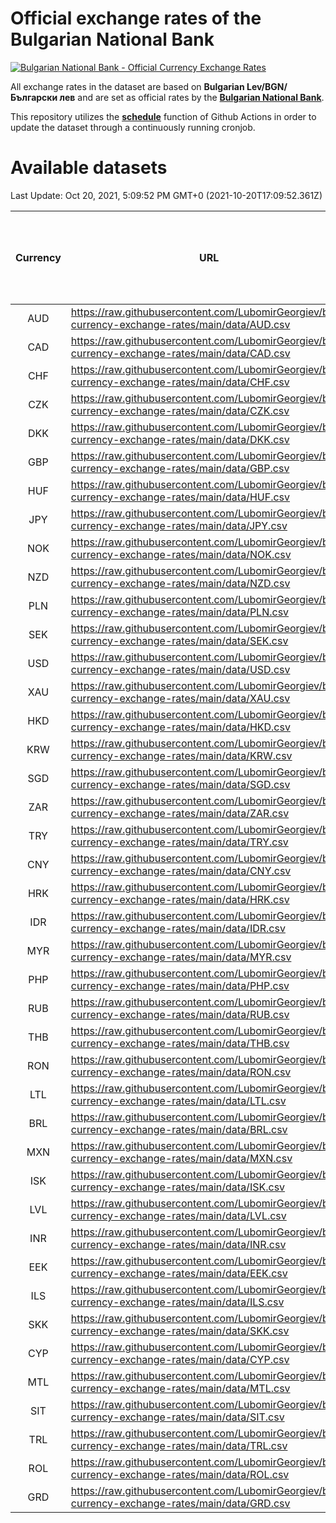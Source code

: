 # Official exchange rates of the Bulgarian National Bank

[![Bulgarian National Bank - Official Currency Exchange Rates](https://github.com/LubomirGeorgiev/bnb-currency-exchange-rates/actions/workflows/update-rates.yml/badge.svg?branch=main)](https://github.com/LubomirGeorgiev/bnb-currency-exchange-rates/actions/workflows/update-rates.yml)

All exchange rates in the dataset are based on **Bulgarian Lev/BGN/Български лев** and are set as official rates by the [**Bulgarian National Bank**](https://www.bnb.bg/Statistics/StExternalSector/StExchangeRates/StERForeignCurrencies/index.htm?toLang=_EN).

This repository utilizes the [**schedule**](https://docs.github.com/en/actions/reference/events-that-trigger-workflows) function of Github Actions in order to update the dataset through a continuously running cronjob.

# Available datasets

<!-- START LINKS (DO NOT EVER FU*ING DELETE THIS COMMENT FOR THE LOVE OF YOUR LIFE!!! IF YOU ARE CURIOS HOW IT WORKS, YOU CAN HAVE A LOOK AT ./src/updateReadme.ts) -->

Last Update: Oct 20, 2021, 5:09:52 PM GMT+0 (2021-10-20T17:09:52.361Z)

| Currency | URL                                                                                             | Number of records | Number of missing days that were filled in |
| :------: | ----------------------------------------------------------------------------------------------- | :---------------: | :----------------------------------------: |
|   AUD    | https://raw.githubusercontent.com/LubomirGeorgiev/bnb-currency-exchange-rates/main/data/AUD.csv |       7924        |                    2442                    |
|   CAD    | https://raw.githubusercontent.com/LubomirGeorgiev/bnb-currency-exchange-rates/main/data/CAD.csv |       7924        |                    2442                    |
|   CHF    | https://raw.githubusercontent.com/LubomirGeorgiev/bnb-currency-exchange-rates/main/data/CHF.csv |       7924        |                    2442                    |
|   CZK    | https://raw.githubusercontent.com/LubomirGeorgiev/bnb-currency-exchange-rates/main/data/CZK.csv |       7924        |                    2442                    |
|   DKK    | https://raw.githubusercontent.com/LubomirGeorgiev/bnb-currency-exchange-rates/main/data/DKK.csv |       7924        |                    2442                    |
|   GBP    | https://raw.githubusercontent.com/LubomirGeorgiev/bnb-currency-exchange-rates/main/data/GBP.csv |       7924        |                    2442                    |
|   HUF    | https://raw.githubusercontent.com/LubomirGeorgiev/bnb-currency-exchange-rates/main/data/HUF.csv |       7924        |                    2442                    |
|   JPY    | https://raw.githubusercontent.com/LubomirGeorgiev/bnb-currency-exchange-rates/main/data/JPY.csv |       7924        |                    2442                    |
|   NOK    | https://raw.githubusercontent.com/LubomirGeorgiev/bnb-currency-exchange-rates/main/data/NOK.csv |       7924        |                    2442                    |
|   NZD    | https://raw.githubusercontent.com/LubomirGeorgiev/bnb-currency-exchange-rates/main/data/NZD.csv |       7924        |                    2442                    |
|   PLN    | https://raw.githubusercontent.com/LubomirGeorgiev/bnb-currency-exchange-rates/main/data/PLN.csv |       7924        |                    2442                    |
|   SEK    | https://raw.githubusercontent.com/LubomirGeorgiev/bnb-currency-exchange-rates/main/data/SEK.csv |       7924        |                    2442                    |
|   USD    | https://raw.githubusercontent.com/LubomirGeorgiev/bnb-currency-exchange-rates/main/data/USD.csv |       7924        |                    2442                    |
|   XAU    | https://raw.githubusercontent.com/LubomirGeorgiev/bnb-currency-exchange-rates/main/data/XAU.csv |       7924        |                    2444                    |
|   HKD    | https://raw.githubusercontent.com/LubomirGeorgiev/bnb-currency-exchange-rates/main/data/HKD.csv |       7624        |                    2353                    |
|   KRW    | https://raw.githubusercontent.com/LubomirGeorgiev/bnb-currency-exchange-rates/main/data/KRW.csv |       7624        |                    2353                    |
|   SGD    | https://raw.githubusercontent.com/LubomirGeorgiev/bnb-currency-exchange-rates/main/data/SGD.csv |       7624        |                    2353                    |
|   ZAR    | https://raw.githubusercontent.com/LubomirGeorgiev/bnb-currency-exchange-rates/main/data/ZAR.csv |       7624        |                    2353                    |
|   TRY    | https://raw.githubusercontent.com/LubomirGeorgiev/bnb-currency-exchange-rates/main/data/TRY.csv |       6106        |                    1883                    |
|   CNY    | https://raw.githubusercontent.com/LubomirGeorgiev/bnb-currency-exchange-rates/main/data/CNY.csv |       5986        |                    1847                    |
|   HRK    | https://raw.githubusercontent.com/LubomirGeorgiev/bnb-currency-exchange-rates/main/data/HRK.csv |       5986        |                    1847                    |
|   IDR    | https://raw.githubusercontent.com/LubomirGeorgiev/bnb-currency-exchange-rates/main/data/IDR.csv |       5986        |                    1847                    |
|   MYR    | https://raw.githubusercontent.com/LubomirGeorgiev/bnb-currency-exchange-rates/main/data/MYR.csv |       5986        |                    1847                    |
|   PHP    | https://raw.githubusercontent.com/LubomirGeorgiev/bnb-currency-exchange-rates/main/data/PHP.csv |       5986        |                    1847                    |
|   RUB    | https://raw.githubusercontent.com/LubomirGeorgiev/bnb-currency-exchange-rates/main/data/RUB.csv |       5986        |                    1847                    |
|   THB    | https://raw.githubusercontent.com/LubomirGeorgiev/bnb-currency-exchange-rates/main/data/THB.csv |       5986        |                    1847                    |
|   RON    | https://raw.githubusercontent.com/LubomirGeorgiev/bnb-currency-exchange-rates/main/data/RON.csv |       5927        |                    1829                    |
|   LTL    | https://raw.githubusercontent.com/LubomirGeorgiev/bnb-currency-exchange-rates/main/data/LTL.csv |       5151        |                    1580                    |
|   BRL    | https://raw.githubusercontent.com/LubomirGeorgiev/bnb-currency-exchange-rates/main/data/BRL.csv |       5020        |                    1554                    |
|   MXN    | https://raw.githubusercontent.com/LubomirGeorgiev/bnb-currency-exchange-rates/main/data/MXN.csv |       5020        |                    1554                    |
|   ISK    | https://raw.githubusercontent.com/LubomirGeorgiev/bnb-currency-exchange-rates/main/data/ISK.csv |       4924        |                    1520                    |
|   LVL    | https://raw.githubusercontent.com/LubomirGeorgiev/bnb-currency-exchange-rates/main/data/LVL.csv |       4786        |                    1466                    |
|   INR    | https://raw.githubusercontent.com/LubomirGeorgiev/bnb-currency-exchange-rates/main/data/INR.csv |       4651        |                    1438                    |
|   EEK    | https://raw.githubusercontent.com/LubomirGeorgiev/bnb-currency-exchange-rates/main/data/EEK.csv |       3996        |                    1222                    |
|   ILS    | https://raw.githubusercontent.com/LubomirGeorgiev/bnb-currency-exchange-rates/main/data/ILS.csv |       3925        |                    1217                    |
|   SKK    | https://raw.githubusercontent.com/LubomirGeorgiev/bnb-currency-exchange-rates/main/data/SKK.csv |       2968        |                    910                     |
|   CYP    | https://raw.githubusercontent.com/LubomirGeorgiev/bnb-currency-exchange-rates/main/data/CYP.csv |       2904        |                    888                     |
|   MTL    | https://raw.githubusercontent.com/LubomirGeorgiev/bnb-currency-exchange-rates/main/data/MTL.csv |       2604        |                    799                     |
|   SIT    | https://raw.githubusercontent.com/LubomirGeorgiev/bnb-currency-exchange-rates/main/data/SIT.csv |       2542        |                    778                     |
|   TRL    | https://raw.githubusercontent.com/LubomirGeorgiev/bnb-currency-exchange-rates/main/data/TRL.csv |       1816        |                    557                     |
|   ROL    | https://raw.githubusercontent.com/LubomirGeorgiev/bnb-currency-exchange-rates/main/data/ROL.csv |       1697        |                    524                     |
|   GRD    | https://raw.githubusercontent.com/LubomirGeorgiev/bnb-currency-exchange-rates/main/data/GRD.csv |        359        |                    107                     |

<!-- END LINKS (DO NOT EVER FU*ING DELETE THIS COMMENT FOR THE LOVE OF YOUR LIFE!!! IF YOU ARE CURIOS HOW IT WORKS, YOU CAN HAVE A LOOK AT ./src/updateReadme.ts) -->
